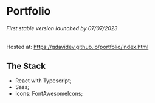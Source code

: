 # Portfolio
###### First stable version launched by 07/07/2023
Hosted at: https://gdavidev.github.io/portfolio/index.html

## The Stack 
- React with Typescript; 
- Sass;
- Icons: FontAwesomeIcons;   
